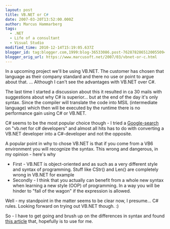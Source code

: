 ```yaml
---
layout: post
title: VB.NET or C#
date: 2007-03-20T13:52:00.000Z
author: Marcus Hammarberg
tags:
  - .NET
  - Life of a consultant
  - Visual Studio
modified_time: 2010-12-14T15:19:05.637Z
blogger_id: tag:blogger.com,1999:blog-36533086.post-7628782865120055094
blogger_orig_url: https://www.marcusoft.net/2007/03/vbnet-or-c.html
---
```


In a upcoming project we'll be using VB.NET. The customer has chosen that language as their company standard and there no use or point to argue about that. ... Although I can't see the advantages with VB.NET over C#.

The last time I started a discussion about this it resulted in ca 30 mails with suggestions about why C# is superior... but at the end of the day it's only syntax. Since the compiler will translate the code into MSIL (intermediate language) which then will be executed by the runtime there is no performance gain using C# or VB.NET.

C# seems to be the most popular choice though - I tried a [Google-search](http://www.google.se/search?hl=sv&q=vb.net+for+c%23+developers&meta=) on "vb.net for c# developers" and almost all hits has to do with converting a VB.NET developer into a C#-developer and not the opposite.

A popular point in why to chose VB.NET is that if you come from a VB6 environment you will recognize the syntax. This wrong and dangerous, in my opinion - here's why

- First - VB.NET is object-oriented and as such as a very different style and syntax of programming. Stuff like CStr() and Len() are completely wrong in VB.NET for example
- Secondly - I think that you actually can benefit from a whole new syntax when learning a new style (OOP) of programming. In a way you will be hinder to "fall of the wagon" if the expression is allowed.

Well - my standpoint in the matter seems to be clear now, I presume... C# rules. Looking forward on trying out VB.NET though. :)

So - I have to get going and brush up on the differences in syntax and found [this article](http://www.4guysfromrolla.com/webtech/012702-1.shtml) that, hopefully is to use for me.
